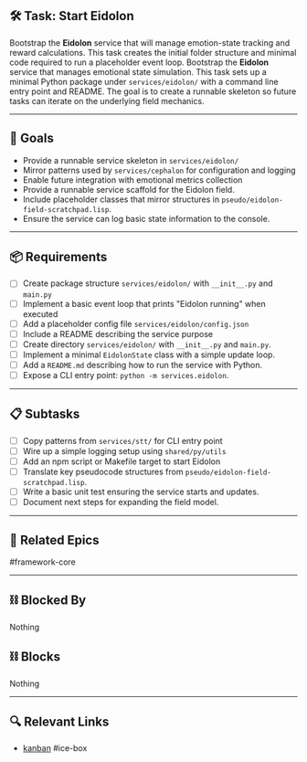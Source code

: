 ## 🛠️ Task: Start Eidolon

Bootstrap the **Eidolon** service that will manage emotion-state tracking and
reward calculations. This task creates the initial folder structure and minimal
code required to run a placeholder event loop.
Bootstrap the **Eidolon** service that manages emotional state simulation. This
task sets up a minimal Python package under `services/eidolon/` with a command
line entry point and README. The goal is to create a runnable skeleton so
future tasks can iterate on the underlying field mechanics.

---

## 🎯 Goals

- Provide a runnable service skeleton in `services/eidolon/`
- Mirror patterns used by `services/cephalon` for configuration and logging
- Enable future integration with emotional metrics collection
- Provide a runnable service scaffold for the Eidolon field.
- Include placeholder classes that mirror structures in
`pseudo/eidolon-field-scratchpad.lisp`.
- Ensure the service can log basic state information to the console.

---

## 📦 Requirements

- [ ] Create package structure `services/eidolon/` with `__init__.py` and `main.py`
- [ ] Implement a basic event loop that prints "Eidolon running" when executed
- [ ] Add a placeholder config file `services/eidolon/config.json`
- [ ] Include a README describing the service purpose
- [ ] Create directory `services/eidolon/` with `__init__.py` and `main.py`.
- [ ] Implement a minimal `EidolonState` class with a simple update loop.
- [ ] Add a `README.md` describing how to run the service with Python.
- [ ] Expose a CLI entry point: `python -m services.eidolon`.

---

## 📋 Subtasks

- [ ] Copy patterns from `services/stt/` for CLI entry point
- [ ] Wire up a simple logging setup using `shared/py/utils`
- [ ] Add an npm script or Makefile target to start Eidolon
- [ ] Translate key pseudocode structures from `pseudo/eidolon-field-scratchpad.lisp`.
- [ ] Write a basic unit test ensuring the service starts and updates.
- [ ] Document next steps for expanding the field model.

---

## 🔗 Related Epics

#framework-core

---

## ⛓️ Blocked By

Nothing

## ⛓️ Blocks

Nothing

---

## 🔍 Relevant Links

- [kanban](../boards/kanban.md)
#ice-box
